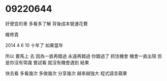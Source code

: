 # 09220644

好便宜的車 多看多了解
背後成本營運花費

維修貴

2014 4 6 10
十年了
如果當年

所以
要馬上 去
因為一直再錯過
永遠再錯過
你錯過了
抓住機會
機會一直出現
但是你沒有常識 嘗試看
就沒有機會遇到
結果


快去看
多看幾次 多做幾次
分享幾次
越來越強大
程式語言蘋果

